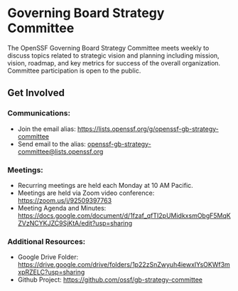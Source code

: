 # Governing Board Strategy Committee
The OpenSSF Governing Board Strategy Committee meets weekly to discuss topics related to strategic vision and planning including mission, vision, roadmap, and key metrics for success of the overall organization. Committee participation is open to the public.

## Get Involved

### Communications:
- Join the email alias: https://lists.openssf.org/g/openssf-gb-strategy-committee
- Send email to the alias: openssf-gb-strategy-committee@lists.openssf.org

### Meetings:
- Recurring meetings are held each Monday at 10 AM Pacific.
- Meetings are held via Zoom video conference: https://zoom.us/j/92509397763
- Meeting Agenda and Minutes: https://docs.google.com/document/d/1fzaf_qfTI2pUMidkxsmObgF5MqKZVzNCYKJZC9SjKtA/edit?usp=sharing

### Additional Resources:
- Google Drive Folder: https://drive.google.com/drive/folders/1p22zSnZwyuh4iewxIYsOKWf3mxpRZELC?usp=sharing
- Github Project: https://github.com/ossf/gb-strategy-committee
